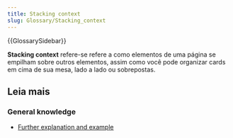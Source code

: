```yaml
---
title: Stacking context
slug: Glossary/Stacking_context
---
```


{{GlossarySidebar}}

**Stacking context** refere-se refere a como elementos de uma página se empilham sobre outros elementos, assim como você pode organizar cards em cima de sua mesa, lado a lado ou sobrepostas.

## Leia mais

### General knowledge

- [Further explanation and example](/pt-BR/docs/Web/Guide/CSS/Understanding_z_index/The_stacking_context)
